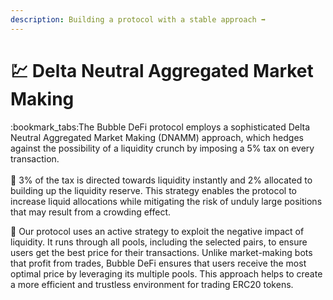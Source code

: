 ```yaml
---
description: Building a protocol with a stable approach ➡️
---
```


# 💹 Delta Neutral Aggregated Market Making

:bookmark\_tabs:The Bubble DeFi protocol employs a sophisticated Delta Neutral Aggregated Market Making (DNAMM) approach, which hedges against the possibility of a liquidity crunch by imposing a 5% tax on every transaction.\
\
:link: 3% of the tax is directed towards liquidity instantly and 2% allocated to building up the liquidity reserve. This strategy enables the protocol to increase liquid allocations while mitigating the risk of unduly large positions that may result from a crowding effect.

:ocean: Our protocol uses an active strategy to exploit the negative impact of liquidity. It runs through all pools, including the selected pairs, to ensure users get the best price for their transactions. Unlike market-making bots that profit from trades, Bubble DeFi ensures that users receive the most optimal price by leveraging its multiple pools. This approach helps to create a more efficient and trustless environment for trading ERC20 tokens.



